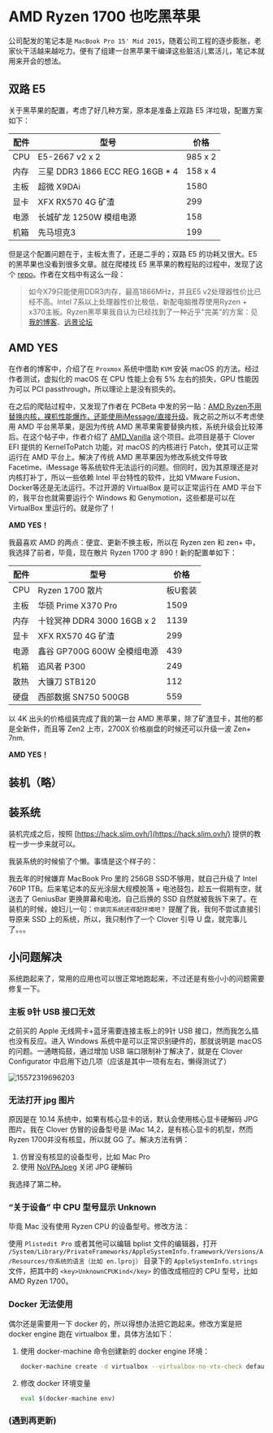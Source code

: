 # AMD Ryzen 1700 也吃黑苹果

公司配发的笔记本是 `MacBook Pro 15' Mid 2015`，随着公司工程的逐步膨胀，老家伙干活越来越吃力。便有了组建一台黑苹果干编译这些脏活儿累活儿，笔记本就用来开会的想法。

<!--more-->

## 双路 E5

关于黑苹果的配置，考虑了好几种方案，原本是准备上双路 E5 洋垃圾，配置方案如下：

| 配件 | 型号 | 价格  |
| --- | --- | --- |
| CPU | E5-2667 v2 x 2 | 985 x 2 |
| 内存 | 三星 DDR3 1866 ECC REG 16GB * 4 | 158 x 4 |
| 主板 | 超微 X9DAi | 1580 |
| 显卡 | XFX RX570 4G 矿渣 | 299 |
| 电源 | 长城矿龙 1250W 模组电源  | 158 |
| 机箱 | 先马坦克3 | 199 |

但是这个配置问题在于，主板太贵了，还是二手的；双路 E5 的功耗又很大。E5 的黑苹果也没看到很多文章。就在爬楼找 E5 黑苹果的教程贴的过程中，发现了这个 [repo](https://github.com/cheneyveron/clover-x79-e5-2670-gtx650)。作者在文档中有这么一段：

> 如今X79只能使用DDR3内存，最高1866MHz，并且E5 v2处理器性价比已经不高。Intel 7系以上处理器性价比极低，新配电脑推荐使用Ryzen + x370主板。Ryzen黑苹果我自认为已经找到了一种近乎"完美"的方案：见[我的博客](https://www.itmanbu.com/ryzen-hackintosh-using-kvm-proxmox.html)、[远景论坛](http://bbs.pcbeta.com/viewthread-1813655-1-1.html)

## AMD YES

在作者的博客中，介绍了在 `Proxmox` 系统中借助 `KVM` 安装 macOS 的方法。经过作者测试，虚拟化的 macOS 在 CPU 性能上会有 5% 左右的损失，GPU 性能因为可以 PCI passthrough，所以理论上是没有损失的。

在之后的爬贴过程中，又发现了作者在 PCBeta 中发的另一贴：[AMD Ryzen不用替换内核，裸机性能爆炸，还能使用iMessage/直接升级](http://bbs.pcbeta.com/viewthread-1814040-1-4.html)。我之前之所以不考虑使用 AMD 平台黑苹果，是因为传统 AMD 黑苹果需要替换内核，系统升级会比较滞后。在这个帖子中，作者介绍了 [AMD_Vanilla](https://github.com/AMD-OSX/AMD_Vanilla) 这个项目。此项目是基于 Clover EFI 提供的 KernelToPatch 功能，对 macOS 的内核进行 Patch，使其可以正常运行在 AMD 平台上。解决了传统 AMD 黑苹果因为修改系统文件导致 Facetime、iMessage 等系统软件无法运行的问题。但同时，因为其原理还是对内核打补丁，所以一些依赖 Intel 平台特性的软件，比如 VMware Fusion、Docker等还是无法运行。不过开源的 VirtualBox 是可以正常运行在 AMD 平台下的，我平台也就需要运行个 Windows 和 Genymotion，这些都是可以在 VirtualBox 里运行的。就是你了！

**AMD YES！**

我最喜欢 AMD 的两点：便宜、更新不换主板，所以在 Ryzen zen 和 zen+ 中，我选择了前者，毕竟，现在散片 Ryzen 1700 才 890！新的配置单如下：

| 配件 | 型号 | 价格  |
| --- | --- | --- |
| CPU | Ryzen 1700 散片 | 板U套装 |
| 主板 | 华硕 Prime X370 Pro | 1509 |
| 内存 | 十铨冥神 DDR4 3000 16GB x 2 | 1139 |
| 显卡 | XFX RX570 4G 矿渣 | 299 |
| 电源 | 鑫谷 GP700G  600W 全模组电源 | 439 |
| 机箱 | 追风者 P300 | 249 |
| 散热 | 大镰刀 STB120 | 112 |
| 硬盘 | 西部数据 SN750 500GB | 559 |

以 4K 出头的价格组装完成了我的第一台 AMD 黑苹果，除了矿渣显卡，其他的都是全新件，而且等 Zen2 上市，2700X 价格崩盘的时候还可以升级一波 Zen+ 7nm.

**AMD YES！**

## 装机（略）

## 装系统

装机完成之后，按照 [https://hack.slim.ovh/](https://hack.slim.ovh/) 提供的教程一步一步来就可以。

我装系统的时候偷了个懒。事情是这个样子的：

我去年的时候嫌弃 MacBook Pro 里的 256GB SSD不够用，就自己升级了 Intel 760P 1TB。后来笔记本的反光涂层大规模脱落 + 电池鼓包，趁五一假期有空，就送去了 GeniusBar 更换屏幕和电池。自己后换的 SSD 自然就被我拆下来了。在装机的时候，媳妇儿一句：`你装完系统还得配环境吧？` 提醒了我，我何不尝试直接引导原来 SSD 上的系统，所以，我只制作了一个 Clover 引导 U 盘，就完事儿了。。。

## 小问题解决

系统跑起来了，常用的应用也可以很正常地跑起来，不过还是有些小小的问题需要修复一下。

### 主板 9针 USB 接口无效

之前买的 Apple 无线网卡+蓝牙需要连接主板上的9针 USB 接口，然而我怎么插也没有反应。进入 Windows 系统中是可以正常识别硬件的，那就说明是 macOS 的问题。一通瞎捣鼓，通过增加 USB 端口限制补丁解决了，就是在 Clover Configurator 中启用下边几项（应该是其中一项有左右，懒得测试了）

![15572319696203](https://i.loli.net/2019/05/08/5cd23a7cd225f.jpg ':size=600')

### 无法打开 jpg 图片

原因是在 10.14 系统中，如果有核心显卡的话，默认会使用核心显卡硬解码 JPG 图片。我在 Clover 仿冒的设备型号是 iMac 14,2，是有核心显卡的机型，然而 Ryzen 1700并没有核显，所以就 GG 了。解决方法有俩：

1. 仿冒没有核显的设备型号，比如 Mac Pro
2. 使用 [NoVPAJpeg](https://github.com/vulgo/NoVPAJpeg) 关闭 JPG 硬解码

我选择了第二种。

### “关于设备” 中 CPU 型号显示 Unknown

毕竟 Mac 没有使用 Ryzen CPU 的设备型号。修改方法：

使用 `Plistedit Pro` 或者其他可以编辑 bplist 文件的编辑器，打开 `/System/Library/PrivateFrameworks/AppleSystemInfo.framework/Versions/A/Resources/你系统的语言（比如 en.lproj）` 目录下的 `AppleSystemInfo.strings` 文件，把其中的 `<key>UnknownCPUKind</key>` 的值改成相应的 CPU 型号，比如 AMD Ryzen 1700。

### Docker 无法使用

偶尔还是需要用一下 docker 的，所以得想办法把它跑起来。修改方案是把 docker engine 跑在 virtualbox 里，具体方法如下：

1. 使用 docker-machine 命令创建新的 docker engine 环境：

    ```bash
    docker-machine create -d virtualbox --virtualbox-no-vtx-check default
    ```

2. 修改 docker 环境变量

    ```bash
    eval $(docker-machine env)
    ```

### (遇到再更新)
